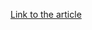 [Link to the article](https://intego.com/mac-security-blog/new-apple-mac-trojan-called-osxcrisis-discovered-by-intego-virus-team/)
